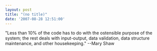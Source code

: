```yaml
---
layout: post
title: "(no title)"
date: '2007-08-28 12:51:00'
---
```


"Less than 10% of the code has to do with the ostensible purpose of the system; the rest deals with input-output, data validation, data structure maintenance, and other housekeeping." --Mary Shaw